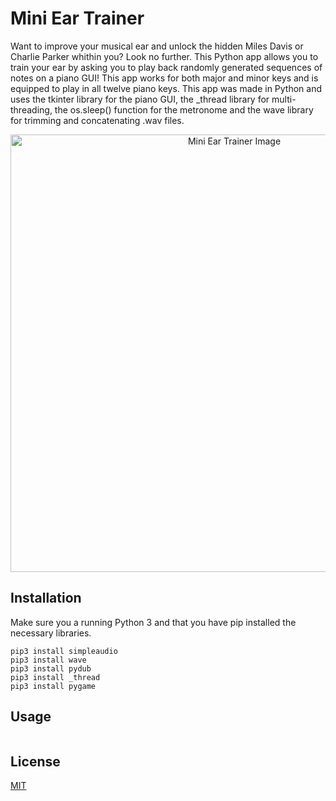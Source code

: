 # Mini Ear Trainer

Want to improve your musical ear and unlock the hidden Miles Davis or Charlie Parker whithin you? Look no further. This Python app allows you to train your ear by asking you to play back randomly generated sequences of notes on a piano GUI! This app works for both major and minor keys and is equipped to play in all twelve piano keys. This app was made in Python and uses the tkinter library for the piano GUI, the _thread library for multi-threading, the os.sleep() function for the metronome and the wave library for trimming and concatenating .wav files.

<p align="center">
  <img width="700" alt="Mini Ear Trainer Image" src="https://user-images.githubusercontent.com/54515271/105939281-e57b0300-6026-11eb-9325-f293b71a686a.png">
</p>

## Installation

Make sure you a running Python 3 and that you have pip installed the necessary libraries.

```pip3 install tkinter
pip3 install simpleaudio
pip3 install wave
pip3 install pydub
pip3 install _thread
pip3 install pygame
```

## Usage

```python3 main.py
```

## License
[MIT](https://choosealicense.com/licenses/mit/)


